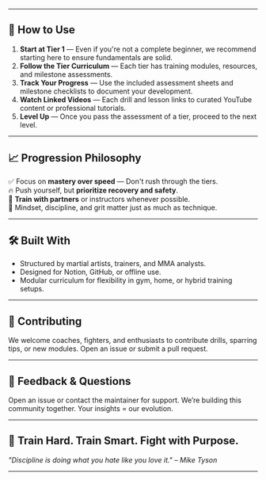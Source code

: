 
---

## 🚀 How to Use

1. **Start at Tier 1** — Even if you're not a complete beginner, we recommend starting here to ensure fundamentals are solid.
2. **Follow the Tier Curriculum** — Each tier has training modules, resources, and milestone assessments.
3. **Track Your Progress** — Use the included assessment sheets and milestone checklists to document your development.
4. **Watch Linked Videos** — Each drill and lesson links to curated YouTube content or professional tutorials.
5. **Level Up** — Once you pass the assessment of a tier, proceed to the next level.

---

## 📈 Progression Philosophy

✅ Focus on **mastery over speed** — Don't rush through the tiers.  
🔥 Push yourself, but **prioritize recovery and safety**.  
👥 **Train with partners** or instructors whenever possible.  
🧠 Mindset, discipline, and grit matter just as much as technique.

---

## 🛠️ Built With

- Structured by martial artists, trainers, and MMA analysts.
- Designed for Notion, GitHub, or offline use.
- Modular curriculum for flexibility in gym, home, or hybrid training setups.

---

## 🤝 Contributing

We welcome coaches, fighters, and enthusiasts to contribute drills, sparring tips, or new modules. Open an issue or submit a pull request.

---

## 💬 Feedback & Questions

Open an issue or contact the maintainer for support. We’re building this community together. Your insights = our evolution.

---

## 🥇 Train Hard. Train Smart. Fight with Purpose.

_"Discipline is doing what you hate like you love it." – Mike Tyson_

---
